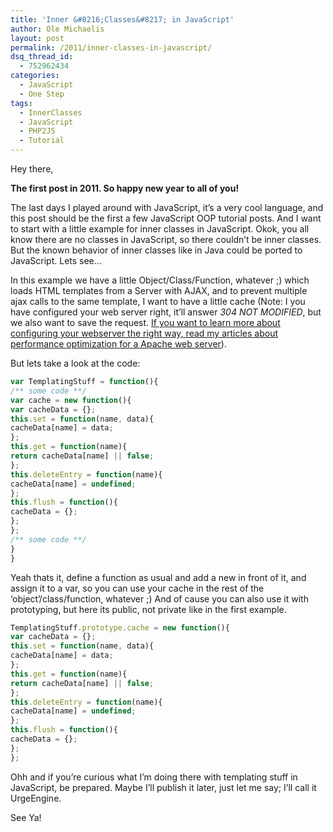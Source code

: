 ```yaml
---
title: 'Inner &#8216;Classes&#8217; in JavaScript'
author: Ole Michaelis
layout: post
permalink: /2011/inner-classes-in-javascript/
dsq_thread_id:
  - 752962434
categories:
  - JavaScript
  - One Step
tags:
  - InnerClasses
  - JavaScript
  - PHP2JS
  - Tutorial
---
```


Hey there,

**The first post in 2011. So happy new year to all of you!**

The last days I played around with JavaScript, it’s a very cool language, and this post should be the first a few JavaScript OOP tutorial posts. And I want to start with a little example for inner classes in JavaScript. Okok, you all know there are no classes in JavaScript, so there couldn’t be inner classes. But the known behavior of inner classes like in Java could be ported to JavaScript. Lets see…

In this example we have a little Object/Class/Function, whatever ;) which loads HTML templates from a Server with AJAX, and to prevent multiple ajax calls to the same template, I want to have a little cache (Note: I you have configured your web server right, it’ll answer *304 NOT MODIFIED*, but we also want to save the request. [If you want to learn more about configuring your webserver the right way, read my articles about performance optimization for a Apache web server][2])﻿﻿.

 [2]: http://blog.codestars.eu/category/speed_up/ "It's in German, but if any1 is really interested in it. I'll translate it!"

But lets take a look at the code:

```javascript
var TemplatingStuff = function(){
/** some code **/
var cache = new function(){
var cacheData = {};
this.set = function(name, data){
cacheData[name] = data;
};
this.get = function(name){
return cacheData[name] || false;
};
this.deleteEntry = function(name){
cacheData[name] = undefined;
};
this.flush = function(){
cacheData = {};
};
};
/** some code **/
}
}
```

Yeah thats it, define a function as usual and add a new in front of it, and assign it to a var, so you can use your cache in the rest of the ‘object’/class/function, whatever ;) And of cause you can also use it with prototyping, but here its public, not private like in the first example.

```javascript
TemplatingStuff.prototype.cache = new function(){
var cacheData = {};
this.set = function(name, data){
cacheData[name] = data;
};
this.get = function(name){
return cacheData[name] || false;
};
this.deleteEntry = function(name){
cacheData[name] = undefined;
};
this.flush = function(){
cacheData = {};
};
};
```

Ohh and if you’re curious what I’m doing there with templating stuff in JavaScript, be prepared. Maybe I’ll publish it later, just let me say; I’ll call it UrgeEngine.

See Ya!